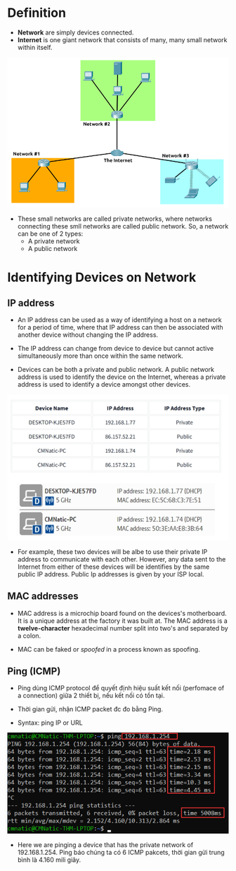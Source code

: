 # Definition
- **Network** are simply devices connected.
- **Internet** is one giant network that consists of many, many small network within itself.

![Internet](/images/internet2.png)

- These small networks are called private networks, where networks connecting these smll networks are called public network. So, a network can be one of 2 types:
  + A private network
  + A public network
 
# Identifying Devices on Network
## IP address
- An IP address can be used as a way of identifying a host on a network for a period of time, where that IP address can then be associated with another device without changing the IP address.

- The IP address can change from device to device but cannot active simultaneously more than once within the same network.

- Devices can be both a private and public network. A public network address is used to identify the device on the Internet, whereas a private address is used to identify a device amongst other devices.

![public-private-network](/images/private-public-network.png)

- For example, these two devices will be albe to use their private IP address to communicate with each other. However, any data sent to the Internet from either of these devices will be identifies by the same public IP address. Public Ip addresses is given by your ISP local.

## MAC addresses
- MAC address is a microchip board found on the devices's motherboard. It is a unique address at the factory it was built at. The MAC address is a **twelve-character** hexadecimal number split into two's and separated by a colon.

- MAC can be faked or *spoofed* in a process known as spoofing. 

## Ping (ICMP)
- Ping dùng ICMP protocol để quyết định hiệu suất kết nối (perfomace of a connection) giữa 2 thiết bị, nếu kết nối có tồn tại.

- Thời gian gửi, nhận ICMP packet đc đo bằng Ping. 

- Syntax: ping IP or URL

![ping](/images/ping.png)

- Here we are pinging a device that has the private network of 192.168.1.254. Ping báo chúng ta có 6 ICMP pakcets, thời gian gửi trung bình là 4.160 mili giây.
